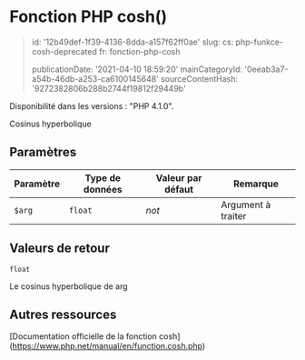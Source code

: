 Fonction PHP cosh()
===================

> id: '12b49def-1f39-4136-8dda-a157f62ff0ae'
> slug:
> 	cs: php-funkce-cosh-deprecated
> 	fr: fonction-php-cosh
> 
> publicationDate: '2021-04-10 18:59:20'
> mainCategoryId: '0eeab3a7-a54b-46db-a253-ca6100145648'
> sourceContentHash: '9272382806b288b2744f19812f29449b'

Disponibilité dans les versions : "PHP 4.1.0".

Cosinus hyperbolique


Paramètres
--------------

| Paramètre | Type de données | Valeur par défaut | Remarque
|-----|-----|-----|-----|
| `$arg` | `float` | *not* | Argument à traiter |


Valeurs de retour
----------------

`float`

Le cosinus hyperbolique de arg

Autres ressources
------------

[Documentation officielle de la fonction cosh] (https://www.php.net/manual/en/function.cosh.php)
